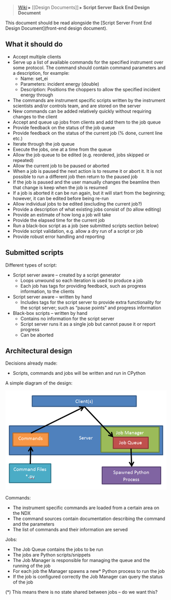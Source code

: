 > [Wiki](Home) ▸ [[Design Documents]] ▸ **Script Server Back End Design Document**

This document should be read alongside the [Script Server Front End Design Document](front-end design document).

## What it should do
* Accept multiple clients
* Serve up a list of available commands for the specified instrument over some protocol. The command should contain command parameters and a description, for example:
   * Name: set_ei
   * Parameters: incident energy (double)
   * Description: Positions the choppers to allow the specified incident energy through
* The commands are instrument specific scripts written by the instrument scientists and/or controls team, and are stored on the server
* New commands can be added relatively quickly without requiring changes to the client
* Accept and queue up jobs from clients and add them to the job queue
* Provide feedback on the status of the job queue
* Provide feedback on the status of the current job (% done, current line etc.)
* Iterate through the job queue
* Execute the jobs, one at a time from the queue
* Allow the job queue to be edited (e.g. reordered, jobs skipped or repeated)
* Allow the current job to be paused or aborted
* When a job is paused the next action is to resume it or abort it. It is not possible to run a different job then return to the paused job
* If the job is paused and the user manually changes the beamline then that change is keep when the job is resumed
* If a job is aborted it can be run again, but it will start from the beginning; however, it can be edited before being re-run
* Allow individual jobs to be edited (excluding the current job?)
* Provide a description of what existing jobs consist of (to allow editing) 
* Provide an estimate of how long a job will take
* Provide the elapsed time for the current job
* Run a black-box script as a job (see submitted scripts section below)
* Provide script validation, e.g. allow a dry run of a script or job
* Provide robust error handling and reporting

## Submitted scripts

Different types of script:

* Script server aware – created by a script generator
  * Loops unwound so each iteration is used to produce a job
  * Each job has tags for providing feedback, such as progress information, to the clients
* Script server aware – written by hand
  * Includes tags for the script server to provide extra functionality for the script server; such as “pause points” and progress information
* Black-box scripts – written by hand
  * Contains no information for the script server
  * Script server runs it as a single job but cannot pause it or report progress
  * Can be aborted

## Architectural design

Decisions already made:

* Scripts, commands and jobs will be written and run in CPython

A simple diagram of the design:

![Back End Design](design_documents/images/Script-Server-Back-End-Design-Document/Back_End_Design.png)

Commands:

* The instrument specific commands are loaded from a certain area on the NDX
* The command sources contain documentation describing the command and the parameters
* The list of commands and their information are served

Jobs:

* The Job Queue contains the jobs to be run
* The jobs are Python scripts/snippets
* The Job Manager is responsible for managing the queue and the running of the job
* For each job the Manager spawns a new* Python process to run the job
* If the job is configured correctly the Job Manager can query the status of the job

(*) This means there is no state shared between jobs – do we want this?
